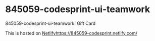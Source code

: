 # 845059-codesprint-ui-teamwork
845059-codesprint-ui-teamwork: Gift Card

This is hosted on [Netlify](https://845059-codesprint.netlify.com/)https://845059-codesprint.netlify.com/
